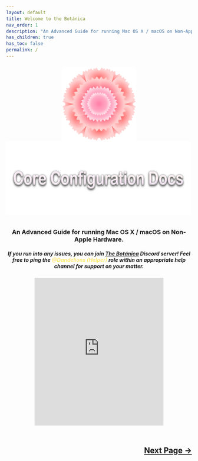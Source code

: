```yaml
---
layout: default
title: Welcome to the Botánica
nav_order: 1
description: "An Advanced Guide for running Mac OS X / macOS on Non-Apple Hardware."
has_children: true
has_toc: false
permalink: /
---
```


<style>
  .alignment_img {
    position: relative;
    top: +7px;
    left: 0px;
  }

  .alignment_img_alt {
    position: relative;
    bottom: +10px;
    left: -2px;
  }

  .tagline {
      text-align: center;
      top: -65px;
  }

  .welcome-text {
      text-align: center;
      top: -20px;
  }

  .help-text {
      text-align: center;
      top: -50px;
  }

  .requirements {
      text-align: center;
      top: -35px;
  }

  .support {
      text-align: center;
      top: -20px;
  }

  .next-button-container {
      text-align: right;
    }

  .next-button {
      top: 0px;
      bottom: 0px;
      left: 0px;
      right: 0px;
  }
</style>

<p align="center">
  <img src="./assets/Carnations_logo_1000px.png" alt="A Carnation drawn by Cerbis for Carnations Botanica. It features a 2D Vector styled Pinkish Carnation with gradients between the petals." width="40%" height="40%" class="alignment_img">
</p>

<p align="center">
  <img width="650" height="200" src="./assets/Header-Title.png" alt="Core Configuration Docs" class="alignment_img_alt">
</p>

<h3 class="tagline">An Advanced Guide for running Mac OS X / macOS on Non-Apple Hardware.</h3>
<h5 class="help-text">If you run into any issues, you can join <a href="https://discord.gg/eDptbT9NcV">The Botánica</a> Discord server! Feel free to ping the <span style="color: #ffe875;">@Dandelions (Helper)</span> role within an appropriate help channel for support on your matter.</h5>
<div style="display: flex; justify-content: center; align-items: center;">
    <iframe src="https://discord.com/widget?id=1256314323240882236&theme=dark" width="350" height="400" allowtransparency="true" frameborder="0" sandbox="allow-popups allow-popups-to-escape-sandbox allow-same-origin allow-scripts"></iframe>
</div>

<h2 align="center">
  <br>
  <div class="next-button-container">
  <a class="next-button" href="docs/01-WelcomeArea/01-About.html">Next Page &rarr;</a>
  </div>
  <br>
</h2>
